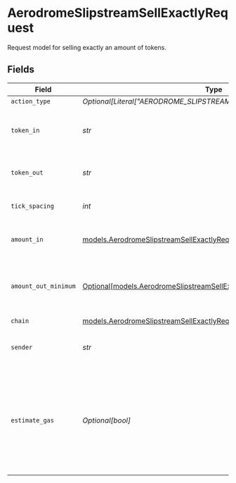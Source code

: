 # AerodromeSlipstreamSellExactlyRequest

Request model for selling exactly an amount of tokens.


## Fields

| Field                                                                                                                                        | Type                                                                                                                                         | Required                                                                                                                                     | Description                                                                                                                                  | Example                                                                                                                                      |
| -------------------------------------------------------------------------------------------------------------------------------------------- | -------------------------------------------------------------------------------------------------------------------------------------------- | -------------------------------------------------------------------------------------------------------------------------------------------- | -------------------------------------------------------------------------------------------------------------------------------------------- | -------------------------------------------------------------------------------------------------------------------------------------------- |
| `action_type`                                                                                                                                | *Optional[Literal["AERODROME_SLIPSTREAM_SELL_EXACTLY"]]*                                                                                     | :heavy_minus_sign:                                                                                                                           | N/A                                                                                                                                          |                                                                                                                                              |
| `token_in`                                                                                                                                   | *str*                                                                                                                                        | :heavy_check_mark:                                                                                                                           | The symbol or address of the token to swap from.                                                                                             | WETH                                                                                                                                         |
| `token_out`                                                                                                                                  | *str*                                                                                                                                        | :heavy_check_mark:                                                                                                                           | The symbol or address of the token to swap to.                                                                                               | WETH                                                                                                                                         |
| `tick_spacing`                                                                                                                               | *int*                                                                                                                                        | :heavy_check_mark:                                                                                                                           | The tick spacing of the pool                                                                                                                 | 100                                                                                                                                          |
| `amount_in`                                                                                                                                  | [models.AerodromeSlipstreamSellExactlyRequestAmountIn](../models/aerodromeslipstreamsellexactlyrequestamountin.md)                           | :heavy_check_mark:                                                                                                                           | The amount of the token to swap from                                                                                                         | 1.5                                                                                                                                          |
| `amount_out_minimum`                                                                                                                         | [Optional[models.AerodromeSlipstreamSellExactlyRequestAmountOutMinimum]](../models/aerodromeslipstreamsellexactlyrequestamountoutminimum.md) | :heavy_minus_sign:                                                                                                                           | The minimum amount of the token to swap to, defaults to 0                                                                                    | 1.4                                                                                                                                          |
| `chain`                                                                                                                                      | [models.AerodromeSlipstreamSellExactlyRequestChain](../models/aerodromeslipstreamsellexactlyrequestchain.md)                                 | :heavy_check_mark:                                                                                                                           | N/A                                                                                                                                          |                                                                                                                                              |
| `sender`                                                                                                                                     | *str*                                                                                                                                        | :heavy_check_mark:                                                                                                                           | The address of the transaction sender.                                                                                                       | 0x29F20a192328eF1aD35e1564aBFf4Be9C5ce5f7B                                                                                                   |
| `estimate_gas`                                                                                                                               | *Optional[bool]*                                                                                                                             | :heavy_minus_sign:                                                                                                                           | Determines whether to estimate gas costs for transactions, also verifying that the transaction can be successfully executed.                 |                                                                                                                                              |
